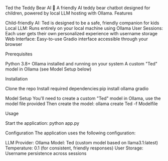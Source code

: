 Ted the Teddy Bear AI 🧸
A friendly AI teddy bear chatbot designed for children, powered by local LLM hosting with Ollama.
Features

Child-friendly AI: Ted is designed to be a safe, friendly companion for kids
Local LLM: Runs entirely on your local machine using Ollama
User Sessions: Each user gets their own personalized experience with username storage
Web Interface: Easy-to-use Gradio interface accessible through your browser

Prerequisites

Python 3.8+
Ollama installed and running on your system
A custom "Ted" model in Ollama (see Model Setup below)

Installation

Clone the repo
Install required dependencies:pip install ollama gradio

Model Setup
You'll need to create a custom "Ted" model in Ollama, use the model file provided 
Then create the model: ollama create Ted -f Modelfile

Usage

Start the application:
python app.py

Configuration
The application uses the following configuration:

LLM Provider: Ollama
Model: Ted (custom model based on llama3.1:latest)
Temperature: 0.1 (for consistent, friendly responses)
User Storage: Username persistence across sessions
